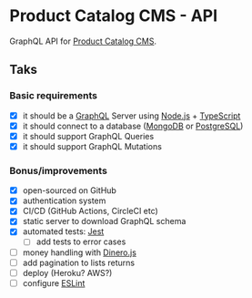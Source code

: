 # Product Catalog CMS - API

GraphQL API for [Product Catalog CMS](https://github.com/stoneparker/catalog-cms-web).

## Taks
### Basic requirements
- [x] it should be a [GraphQL](https://graphql.org/) Server using [Node.js](https://nodejs.org/en/) + [TypeScript](https://www.typescriptlang.org/)
- [x] it should connect to a database ([MongoDB](https://www.mongodb.com/) or [PostgreSQL](https://www.postgresql.org/))
- [x] it should support GraphQL Queries
- [x] it should support GraphQL Mutations

### Bonus/improvements
- [x] open-sourced on GitHub
- [x] authentication system
- [x] CI/CD (GitHub Actions, CircleCI etc)
- [x] static server to download GraphQL schema
- [x] automated tests: [Jest](https://jestjs.io/)
  - [ ] add tests to error cases
- [ ] money handling with [Dinero.js](https://dinerojs.com/)
- [ ] add pagination to lists returns
- [ ] deploy (Heroku? AWS?)
- [ ] configure [ESLint](https://eslint.org/)
